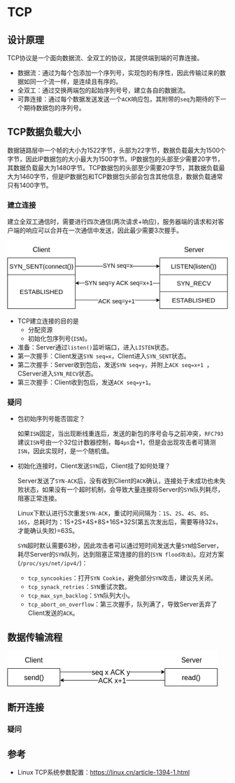 # TCP

## 设计原理

TCP协议是一个面向数据流、全双工的协议，其提供端到端的可靠连接。

- 数据流：通过为每个包添加一个序列号，实现包的有序性，因此传输过来的数据如同一个流一样，是连续且有序的。
- 全双工：通过交换两端包的起始序列号号，建立各自的数据流。
- 可靠连接：通过每个数据发送发送一个`ACK`响应包，其附带的`seq`为期待的下一个期待数据包的序列号。

## TCP数据负载大小

数据链路层中一个帧的大小为1522字节，头部为22字节，数据负载最大为1500个字节，因此IP数据包的大小最大为1500字节。IP数据包的头部至少需要20字节，其数据负载最大为1480字节。TCP数据包的头部至少需要20字节，其数据负载最大为1460字节，但是IP数据包和TCP数据包头部会包含其他信息，数据负载通常只有1400字节。

### 建立连接

建立全双工通信时，需要进行四次通信(两次请求+响应)，服务器端的请求和对客户端的响应可以合并在一次通信中发送，因此最少需要3次握手。

![](raw/三次握手流程.png)

- TCP建立连接的目的是
  - 分配资源
  - 初始化包序列号(`ISN`)。
- 准备：Server通过`listen()`监听端口，进入`LISTEN`状态。
- 第一次握手：Client发送`SYN seq=x`，Client进入`SYN_SENT`状态。
- 第二次握手：Server收到包后，发送`SYN seq=y`，并附上`ACK seq=x+1 `，CServer进入`SYN_RECV`状态。
- 第三次握手：Client收到包后，发送`ACK seq=y+1`。

### 疑问

- 包初始序列号能否固定？

  如果`ISN`固定，当出现断线重连后，发送的新包的序号会与之前冲突，`RFC793`建议`ISN`号由一个32位计数器控制，每`4μs`会+1，但是会出现攻击者可猜测`ISN`，因此实现时，是一个随机值。

- 初始化连接时，Client发送`SYN`后，Client挂了如何处理？

  Server发送了`SYN-ACK`后，没有收到Client的`ACK`确认，连接处于未成功也未失败状态，如果没有一个超时机制，会导致大量连接将Server的`SYN`队列耗尽，阻塞正常连接。

  Linux下默认进行5次重发`SYN-ACK`，重试时间间隔为：`1S`、`2S`、`4S`、`8S`、`16S`，总耗时为：1S+2S+4S+8S+16S+32S(第五次发出后，需要等待32s，才能确认失败)=63S。

  `SYN`超时默认需要63秒，因此攻击者可以通过短时间发送大量`SYN`给Server，耗尽Server的`SYN`队列，达到阻塞正常连接的目的(`SYN flood攻击`)。应对方案(`/proc/sys/net/ipv4/`)：

  - `tcp_syncookies`：打开`SYN Cookie`，避免部分`SYN`攻击，建议先关闭。
  - `tcp_synack_retries`：`SYN`重试次数。
  - `tcp_max_syn_backlog`：`SYN`队列大小。
  - `tcp_abort_on_overflow`：第三次握手，队列满了，导致Server丢弃了Client发送的`ACK`。

## 数据传输流程

![](raw/数据传输.png)

## 断开连接



### 疑问

## 参考

- Linux TCP系统参数配置：https://linux.cn/article-1394-1.html